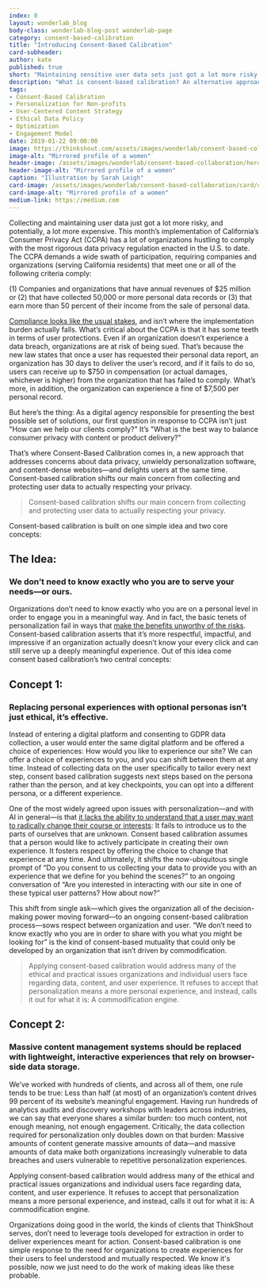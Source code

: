 ```yaml
---
index: 0
layout: wonderlab_blog
body-class: wonderlab-blog-post wonderlab-page
category: consent-based-calibration
title: "Introducing Consent-Based Calibration"
card-subheader:
author: kate
published: true
short: "Maintaining sensitive user data sets just got a lot more risky and a lot more expensive. It's time to shift the conversation from collecting and protecting user data to respecting user autonomy and privacy. That's where consent-based calibration comes in."
description: "What is consent-based calibration? An alternative approach to personalization for nonprofits and social-change organizations."
tags:
- Consent-Based Calibration
- Personalization for Non-profits
- User-Centered Content Strategy
- Ethical Data Policy
- Optimization
- Engagement Model
date: 2019-01-22 09:00:00
image: https://thinkshout.com/assets/images/wonderlab/consent-based-collaboration/card/cbc-intro-card.jpg
image-alt: "Mirrored profile of a women"
header-image: /assets/images/wonderlab/consent-based-collaboration/hero/cbc-intro.jpg
header-image-alt: "Mirrored profile of a women"
caption: "Illustration by Sarah Leigh"
card-image: /assets/images/wonderlab/consent-based-collaboration/card/cbc-intro-card.jpg
card-image-alt: "Mirrored profile of a women"
medium-link: https://medium.com
---
```


Collecting and maintaining user data just got a lot more risky, and potentially, a lot more expensive. This month’s implementation of California’s Consumer Privacy Act (CCPA) has a lot of organizations hustling to comply with the most rigorous data privacy regulation enacted in the U.S. to date. The CCPA demands a wide swath of participation, requiring companies and organizations (serving California residents) that meet one or all of the following criteria comply:

(1) Companies and organizations that have annual revenues of $25 million or (2) that have collected 50,000 or more personal data records or (3) that earn more than 50 percent of their income from the sale of personal data.

[Compliance looks like the usual stakes](https://oag.ca.gov/privacy/ccpa), and isn’t where the implementation burden actually falls. What’s critical about the CCPA is that it has some teeth in terms of user protections. Even if an organization doesn’t experience a data breach, organizations are at risk of being sued. That’s because the new law states that once a user has requested their personal data report, an organization has 30 days to deliver the user’s record, and if it fails to do so, users can receive up to $750 in compensation (or actual damages, whichever is higher) from the organization that has failed to comply. What’s more, in addition, the organization can experience a fine of $7,500 per personal record.

But here’s the thing: As a digital agency responsible for presenting the best possible set of solutions, our first question in response to CCPA isn’t just "How can we help our clients comply?" It’s "What is the best way to balance consumer privacy with content or product delivery?"

That’s where Consent-Based Calibration comes in, a new approach that addresses concerns about data privacy, unwieldy personalization software, and content-dense websites—and delights users at the same time. Consent-based calibration shifts our main concern from collecting and protecting user data to actually respecting your privacy.

>Consent-based calibration shifts our main concern from collecting and protecting user data to actually respecting your privacy.

Consent-based calibration is built on one simple idea and two core concepts:

## The Idea:

### We don’t need to know exactly who you are to serve your needs—or ours.

Organizations don’t need to know exactly who you are on a personal level in order to engage you in a meaningful way. And in fact, the basic tenets of personalization fail in ways that [make the benefits unworthy of the risks](https://www.nytimes.com/2019/11/05/opinion/personalization-privacy.html). Consent-based calibration asserts that it’s more respectful, impactful, and impressive if an organization actually doesn’t know your every click and can still serve up a deeply meaningful experience. Out of this idea come consent based calibration’s two central concepts:

## Concept 1:

### Replacing personal experiences with optional personas isn’t just ethical, it’s effective.

Instead of entering a digital platform and consenting to GDPR data collection, a user would enter the same digital platform and be offered a choice of experiences: How would you like to experience our site? We can offer a choice of experiences to you, and you can shift between them at any time. Instead of collecting data on the user specifically to tailor every next step, consent based calibration suggests next steps based on the persona rather than the person, and at key checkpoints, you can opt into a different persona, or a different experience.

One of the most widely agreed upon issues with personalization—and with AI in general—is that [it lacks the ability to understand that a user may want to radically change their course or interests](https://medium.com/inclusive-software/describing-personas-af992e3fc527): It fails to introduce us to the parts of ourselves that are unknown. Consent based calibration assumes that a person would like to actively participate in creating their own experience. It fosters respect by offering the choice to change that experience at any time.
And ultimately, it shifts the now-ubiquitous single prompt of  “Do you consent to us collecting your data to provide you with an experience that we define for you behind the scenes?” to an ongoing conversation of “Are you interested in interacting with our site in one of these typical user patterns? How about now?”

This shift from single ask—which gives the organization all of the decision-making power moving forward—to an ongoing consent-based calibration process—sows respect between organization and user. “We don’t need to know exactly who you are in order to share with you what you might be looking for” is the kind of consent-based mutuality that could only be developed by an organization that isn’t driven by commodification.

>Applying consent-based calibration would address many of the ethical and practical issues organizations and individual users face regarding data, content, and user experience. It refuses to accept that personalization means a more personal experience, and instead, calls it out for what it is: A commodification engine.

## Concept 2:

### Massive content management systems should be replaced with lightweight, interactive experiences that rely on browser-side data storage.

We’ve worked with hundreds of clients, and across all of them, one rule tends to be true: Less than half (at most) of an organization’s content drives 99 percent of its website’s meaningful engagement. Having run hundreds of analytics audits and discovery workshops with leaders across industries, we can say that everyone shares a similar burden: too much content, not enough meaning, not enough engagement. Critically, the data collection required for personalization only doubles down on that burden: Massive amounts of content generate massive amounts of data—and massive amounts of data make both organizations increasingly vulnerable to data breaches and users vulnerable to repetitive personalization experiences.

Applying consent-based calibration would address many of the ethical and practical issues organizations and individual users face regarding data, content, and user experience. It refuses to accept that personalization means a more personal experience, and instead, calls it out for what it is: A commodification engine.

Organizations doing good in the world, the kinds of clients that ThinkShout serves, don’t need to leverage tools developed for extraction in order to deliver experiences meant for action. Consent-based calibration is one simple response to the need for organizations to create experiences for their users to feel understood and mutually respected. We know it's possible, now we just need to do the work of making ideas like these probable.
